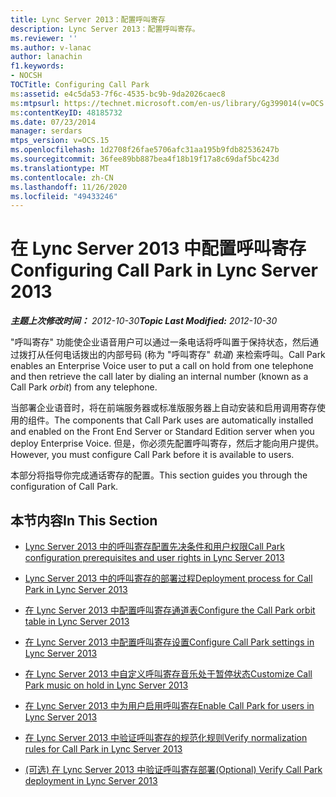 ```yaml
---
title: Lync Server 2013：配置呼叫寄存
description: Lync Server 2013：配置呼叫寄存。
ms.reviewer: ''
ms.author: v-lanac
author: lanachin
f1.keywords:
- NOCSH
TOCTitle: Configuring Call Park
ms:assetid: e4c5da53-7f6c-4535-bc9b-9da2026caec8
ms:mtpsurl: https://technet.microsoft.com/en-us/library/Gg399014(v=OCS.15)
ms:contentKeyID: 48185732
ms.date: 07/23/2014
manager: serdars
mtps_version: v=OCS.15
ms.openlocfilehash: 1d2708f26fae5706afc31aa195b9fdb82536247b
ms.sourcegitcommit: 36fee89bb887bea4f18b19f17a8c69daf5bc423d
ms.translationtype: MT
ms.contentlocale: zh-CN
ms.lasthandoff: 11/26/2020
ms.locfileid: "49433246"
---
```

# <a name="configuring-call-park-in-lync-server-2013"></a><span data-ttu-id="2065d-103">在 Lync Server 2013 中配置呼叫寄存</span><span class="sxs-lookup"><span data-stu-id="2065d-103">Configuring Call Park in Lync Server 2013</span></span>

<div data-xmlns="http://www.w3.org/1999/xhtml">

<div class="topic" data-xmlns="http://www.w3.org/1999/xhtml" data-msxsl="urn:schemas-microsoft-com:xslt" data-cs="https://msdn.microsoft.com/">

<div data-asp="https://msdn2.microsoft.com/asp">



</div>

<div id="mainSection">

<div id="mainBody"><span data-ttu-id="2065d-104">

<span> </span></span><span class="sxs-lookup"><span data-stu-id="2065d-104">

<span> </span></span></span>

<span data-ttu-id="2065d-105">_**主题上次修改时间：** 2012-10-30_</span><span class="sxs-lookup"><span data-stu-id="2065d-105">_**Topic Last Modified:** 2012-10-30_</span></span>

<span data-ttu-id="2065d-106">"呼叫寄存" 功能使企业语音用户可以通过一条电话将呼叫置于保持状态，然后通过拨打从任何电话拨出的内部号码 (称为 "呼叫寄存" *轨道*) 来检索呼叫。</span><span class="sxs-lookup"><span data-stu-id="2065d-106">Call Park enables an Enterprise Voice user to put a call on hold from one telephone and then retrieve the call later by dialing an internal number (known as a Call Park *orbit*) from any telephone.</span></span>

<span data-ttu-id="2065d-107">当部署企业语音时，将在前端服务器或标准版服务器上自动安装和启用调用寄存使用的组件。</span><span class="sxs-lookup"><span data-stu-id="2065d-107">The components that Call Park uses are automatically installed and enabled on the Front End Server or Standard Edition server when you deploy Enterprise Voice.</span></span> <span data-ttu-id="2065d-108">但是，你必须先配置呼叫寄存，然后才能向用户提供。</span><span class="sxs-lookup"><span data-stu-id="2065d-108">However, you must configure Call Park before it is available to users.</span></span>

<span data-ttu-id="2065d-109">本部分将指导你完成通话寄存的配置。</span><span class="sxs-lookup"><span data-stu-id="2065d-109">This section guides you through the configuration of Call Park.</span></span>

<div>

## <a name="in-this-section"></a><span data-ttu-id="2065d-110">本节内容</span><span class="sxs-lookup"><span data-stu-id="2065d-110">In This Section</span></span>

  - [<span data-ttu-id="2065d-111">Lync Server 2013 中的呼叫寄存配置先决条件和用户权限</span><span class="sxs-lookup"><span data-stu-id="2065d-111">Call Park configuration prerequisites and user rights in Lync Server 2013</span></span>](lync-server-2013-call-park-configuration-prerequisites-and-user-rights.md)

  - [<span data-ttu-id="2065d-112">Lync Server 2013 中的呼叫寄存的部署过程</span><span class="sxs-lookup"><span data-stu-id="2065d-112">Deployment process for Call Park in Lync Server 2013</span></span>](lync-server-2013-deployment-process-for-call-park.md)

  - [<span data-ttu-id="2065d-113">在 Lync Server 2013 中配置呼叫寄存通道表</span><span class="sxs-lookup"><span data-stu-id="2065d-113">Configure the Call Park orbit table in Lync Server 2013</span></span>](lync-server-2013-configure-the-call-park-orbit-table.md)

  - [<span data-ttu-id="2065d-114">在 Lync Server 2013 中配置呼叫寄存设置</span><span class="sxs-lookup"><span data-stu-id="2065d-114">Configure Call Park settings in Lync Server 2013</span></span>](lync-server-2013-configure-call-park-settings.md)

  - [<span data-ttu-id="2065d-115">在 Lync Server 2013 中自定义呼叫寄存音乐处于暂停状态</span><span class="sxs-lookup"><span data-stu-id="2065d-115">Customize Call Park music on hold in Lync Server 2013</span></span>](lync-server-2013-customize-call-park-music-on-hold.md)

  - [<span data-ttu-id="2065d-116">在 Lync Server 2013 中为用户启用呼叫寄存</span><span class="sxs-lookup"><span data-stu-id="2065d-116">Enable Call Park for users in Lync Server 2013</span></span>](lync-server-2013-enable-call-park-for-users.md)

  - [<span data-ttu-id="2065d-117">在 Lync Server 2013 中验证呼叫寄存的规范化规则</span><span class="sxs-lookup"><span data-stu-id="2065d-117">Verify normalization rules for Call Park in Lync Server 2013</span></span>](lync-server-2013-verify-normalization-rules-for-call-park.md)

  - [<span data-ttu-id="2065d-118"> (可选) 在 Lync Server 2013 中验证呼叫寄存部署</span><span class="sxs-lookup"><span data-stu-id="2065d-118">(Optional) Verify Call Park deployment in Lync Server 2013</span></span>](lync-server-2013-optional-verify-call-park-deployment.md)

<span data-ttu-id="2065d-119"></div>

</div>

<span> </span>

</div>

</div>

</span><span class="sxs-lookup"><span data-stu-id="2065d-119"></div>

</div>

<span> </span>

</div>

</div>

</span></span></div>

